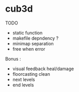# cub3d

TODO

- static function
- makefile depndency ?
- minimap separation
- free when error

Bonus :
- visual feedback heal/damage
- floorcasting clean
- next levels
- end levels